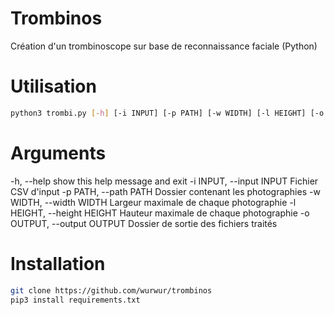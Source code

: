 # Trombinos
Création d'un trombinoscope sur base de reconnaissance faciale (Python)

# Utilisation 

```sh
python3 trombi.py [-h] [-i INPUT] [-p PATH] [-w WIDTH] [-l HEIGHT] [-o OUTPUT]
```

# Arguments 

  -h, --help            show this help message and exit
  -i INPUT, --input INPUT
                        Fichier CSV d'input
  -p PATH, --path PATH  Dossier contenant les photographies
  -w WIDTH, --width WIDTH
                        Largeur maximale de chaque photographie
  -l HEIGHT, --height HEIGHT
                        Hauteur maximale de chaque photographie
  -o OUTPUT, --output OUTPUT
                        Dossier de sortie des fichiers traités

# Installation

```sh
git clone https://github.com/wurwur/trombinos
pip3 install requirements.txt
```
